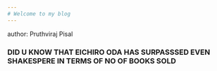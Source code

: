 ```yaml
---
# Welcome to my blog
---
```

author: Pruthviraj Pisal

### DID U KNOW THAT EICHIRO ODA HAS SURPASSSED EVEN SHAKESPERE IN TERMS OF NO OF BOOKS SOLD   



